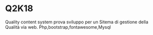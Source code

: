 # Q2K18
Quality content system
prova sviluppo per un Sitema di gestione della Qualità via web.
Php,bootstrap,fontawesome,Mysql
